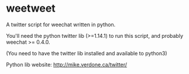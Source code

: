 weetweet
===============

A twitter script for weechat written in python.

You'll need the python twitter lib (>=1.14.1) to run this script, and probably weechat >= 0.4.0.

(You need to have the twitter lib installed and available to python3)

Python lib website: http://mike.verdone.ca/twitter/
